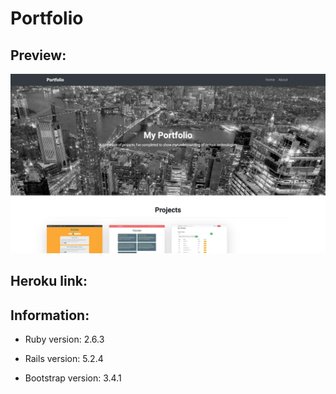 # Portfolio

## Preview:

![](app/assets/images/preview.png)

## Heroku link:

## Information:

* Ruby version: 2.6.3

* Rails version: 5.2.4

* Bootstrap version: 3.4.1
